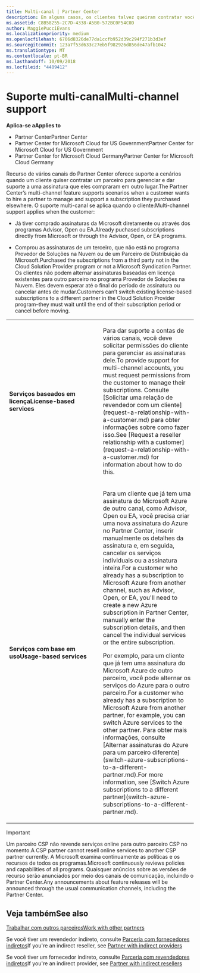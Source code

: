 ```yaml
---
title: Multi-canal | Partner Center
description: Em alguns casos, os clientes talvez queiram contratar você para provisionar e dar suporte a uma assinatura que eles compraram em outro lugar.
ms.assetid: C8B58255-2C7D-4338-A5B0-572BC0F54C0D
author: MaggiePucciEvans
ms.localizationpriority: medium
ms.openlocfilehash: 6706d8326de77da1ccfb952d39c294f271b3d3ef
ms.sourcegitcommit: 123a7f53d633c27eb5f982926d856de47afb1042
ms.translationtype: MT
ms.contentlocale: pt-BR
ms.lasthandoff: 10/09/2018
ms.locfileid: "4489412"
---
```

# <a name="multi-channel-support"></a><span data-ttu-id="b49c3-103">Suporte multi-canal</span><span class="sxs-lookup"><span data-stu-id="b49c3-103">Multi-channel support</span></span>

**<span data-ttu-id="b49c3-104">Aplica-se a</span><span class="sxs-lookup"><span data-stu-id="b49c3-104">Applies to</span></span>**

-  <span data-ttu-id="b49c3-105">Partner Center</span><span class="sxs-lookup"><span data-stu-id="b49c3-105">Partner Center</span></span>
-  <span data-ttu-id="b49c3-106">Partner Center for Microsoft Cloud for US Government</span><span class="sxs-lookup"><span data-stu-id="b49c3-106">Partner Center for Microsoft Cloud for US Government</span></span>
-  <span data-ttu-id="b49c3-107">Partner Center for Microsoft Cloud Germany</span><span class="sxs-lookup"><span data-stu-id="b49c3-107">Partner Center for Microsoft Cloud Germany</span></span>

<span data-ttu-id="b49c3-108">Recurso de vários canais do Partner Center oferece suporte a cenários quando um cliente quiser contratar um parceiro para gerenciar e dar suporte a uma assinatura que eles compraram em outro lugar.</span><span class="sxs-lookup"><span data-stu-id="b49c3-108">The Partner Center’s multi-channel feature supports scenarios when a customer wants to hire a partner to manage and support a subscription they purchased elsewhere.</span></span> <span data-ttu-id="b49c3-109">O suporte multi-canal se aplica quando o cliente:</span><span class="sxs-lookup"><span data-stu-id="b49c3-109">Multi-channel support applies when the customer:</span></span>

-   <span data-ttu-id="b49c3-110">Já tiver comprado assinaturas da Microsoft diretamente ou através dos programas Advisor, Open ou EA.</span><span class="sxs-lookup"><span data-stu-id="b49c3-110">Already puchased subscriptions directly from Microsoft or through the Advisor, Open, or EA programs.</span></span>

-   <span data-ttu-id="b49c3-111">Comprou as assinaturas de um terceiro, que não está no programa Provedor de Soluções na Nuvem ou de um Parceiro de Distribuição da Microsoft.</span><span class="sxs-lookup"><span data-stu-id="b49c3-111">Purchased the subscriptions from a third party not in the Cloud Solution Provider program or not a Microsoft Syndication Partner.</span></span> <span data-ttu-id="b49c3-112">Os clientes não podem alternar assinaturas baseadas em licença existentes para outro parceiro no programa Provedor de Soluções na Nuvem. Eles devem esperar até o final do período de assinatura ou cancelar antes de mudar.</span><span class="sxs-lookup"><span data-stu-id="b49c3-112">Customers can’t switch existing license-based subscriptions to a different partner in the Cloud Solution Provider program–they must wait until the end of their subscription period or cancel before moving.</span></span>


<table>
<colgroup>
<col width="50%" />
<col width="50%" />
</colgroup>
<tbody>
<tr class="odd">
<td><p><strong><span data-ttu-id="b49c3-113">Serviços baseados em licença</span><span class="sxs-lookup"><span data-stu-id="b49c3-113">License-based services</span></span></strong></p></td>
<td><p><span data-ttu-id="b49c3-114">Para dar suporte a contas de vários canais, você deve solicitar permissões do cliente para gerenciar as assinaturas dele.</span><span class="sxs-lookup"><span data-stu-id="b49c3-114">To provide support for multi-channel accounts, you must request permissions from the customer to manage their subscriptions.</span></span> <span data-ttu-id="b49c3-115">Consulte [Solicitar uma relação de revendedor com um cliente](request-a-relationship-with-a-customer.md) para obter informações sobre como fazer isso.</span><span class="sxs-lookup"><span data-stu-id="b49c3-115">See [Request a reseller relationship with a customer](request-a-relationship-with-a-customer.md) for information about how to do this.</span></span></p></td>
</tr>
<tr class="even">
<td><p><strong><span data-ttu-id="b49c3-116">Serviços com base em uso</span><span class="sxs-lookup"><span data-stu-id="b49c3-116">Usage-based services</span></span></strong></p></td>
<td>
<p><span data-ttu-id="b49c3-117">Para um cliente que já tem uma assinatura do Microsoft Azure de outro canal, como Advisor, Open ou EA, você precisa criar uma nova assinatura do Azure no Partner Center, inserir manualmente os detalhes da assinatura e, em seguida, cancelar os serviços individuais ou a assinatura inteira.</span><span class="sxs-lookup"><span data-stu-id="b49c3-117">For a customer who already has a subscription to Microsoft Azure from another channel, such as Advisor, Open, or EA, you'll need to create a new Azure subscription in Partner Center, manually enter the subscription details, and then cancel the individual services or the entire subscription.</span></span></p>
<p><span data-ttu-id="b49c3-118">Por exemplo, para um cliente que já tem uma assinatura do Microsoft Azure de outro parceiro, você pode alternar os serviços do Azure para o outro parceiro.</span><span class="sxs-lookup"><span data-stu-id="b49c3-118">For a customer who already has a subscription to Microsoft Azure from another partner, for example, you can switch Azure services to the other partner.</span></span> <span data-ttu-id="b49c3-119">Para obter mais informações, consulte [Alternar assinaturas do Azure para um parceiro diferente](switch-azure-subscriptions-to-a-different-partner.md).</span><span class="sxs-lookup"><span data-stu-id="b49c3-119">For more information, see [Switch Azure subscriptions to a different partner](switch-azure-subscriptions-to-a-different-partner.md).</span></span></p>
</td>
</tr>
</tbody>
</table>

> [!IMPORTANT]  
> <span data-ttu-id="b49c3-120">Um parceiro CSP não revende serviços online para outro parceiro CSP no momento.</span><span class="sxs-lookup"><span data-stu-id="b49c3-120">A CSP partner cannot resell online services to another CSP partner currently.</span></span> <span data-ttu-id="b49c3-121">A Microsoft examina continuamente as políticas e os recursos de todos os programas.</span><span class="sxs-lookup"><span data-stu-id="b49c3-121">Microsoft continuously reviews policies and capabilities of all programs.</span></span> <span data-ttu-id="b49c3-122">Quaisquer anúncios sobre as versões de recurso serão anunciados por meio dos canais de comunicação, incluindo o Partner Center.</span><span class="sxs-lookup"><span data-stu-id="b49c3-122">Any announcements about feature releases will be announced through the usual communication channels, including the Partner Center.</span></span> 

## <a name="see-also"></a><span data-ttu-id="b49c3-123">Veja também</span><span class="sxs-lookup"><span data-stu-id="b49c3-123">See also</span></span>

[<span data-ttu-id="b49c3-124">Trabalhar com outros parceiros</span><span class="sxs-lookup"><span data-stu-id="b49c3-124">Work with other partners</span></span>](work-with-other-partners.md)

<span data-ttu-id="b49c3-125">Se você tiver um revendedor indireto, consulte [Parceria com fornecedores indiretos](indirect-reseller-tasks-in-partner-center.md)</span><span class="sxs-lookup"><span data-stu-id="b49c3-125">If you're an indirect reseller, see [Partner with indirect providers](indirect-reseller-tasks-in-partner-center.md)</span></span>

<span data-ttu-id="b49c3-126">Se você tiver um fornecedor indireto, consulte [Parceria com revendedores indiretos](indirect-provider-tasks-in-partner-center.md)</span><span class="sxs-lookup"><span data-stu-id="b49c3-126">If you're an indirect provider, see [Partner with indirect resellers](indirect-provider-tasks-in-partner-center.md)</span></span> 

 

 



